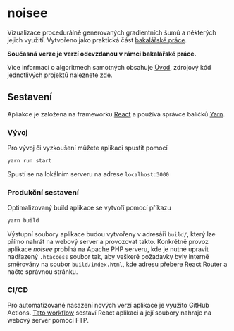# noisee
Vizualizace procedurálně generovaných gradientních šumů a některých jejich využití. Vytvořeno jako praktická část [bakalářské práce](https://theses.unicornuniversity.net/ciesla-michal).

**Současná verze je verzí odevzdanou v rámci bakalářské práce.**

Více informací o algoritmech samotných obsahuje [Úvod](./tree/master/src/pages/intro#readme), zdrojový kód jednotlivých projektů naleznete [zde](./tree/master/src/pages/sketches).

## Sestavení
Apliakce je založena na frameworku [React](https://reactjs.org) a používá správce balíčků [Yarn](https://yarnpkg.com).
### Vývoj
Pro vývoj či vyzkoušení můžete aplikaci spustit pomocí
```bash
yarn run start
```
Spustí se na lokálním serveru na adrese `localhost:3000`
### Produkční sestavení
Optimalizovaný build aplikace se vytvoří pomocí příkazu
```bash
yarn build
```
Výstupní soubory aplikace budou vytvořeny v adresáři `build/`, který lze přímo nahrát na webový server a provozovat takto. Konkrétně provoz aplikace _noisee_ probíhá na Apache PHP serveru, kde je nutné upravit nadřazený `.htaccess` soubor tak, aby veškeré požadavky byly interně směrovány na soubor `build/index.html`, kde adresu přebere React Router a načte správnou stránku.
### CI/CD
Pro automatizované nasazení nových verzí aplikace je využito GitHub Actions. [Tato workflow](./blob/master/.github/workflows/publish.yml) sestaví React aplikaci a její soubory nahraje na webový server pomocí FTP.
